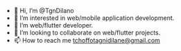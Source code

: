- 👋 Hi, I’m @TgnDilano
- 👀 I’m interested in web/mobile application development.
- 🌱 I’m web/flutter developer.
- 💞️ I’m looking to collaborate on web/flutter projects.
- 📫 How to reach me tchoffotagnidilane@gmail.com

<!---
TgnDilano/TgnDilano is a ✨ special ✨ repository because its `README.md` (this file) appears on your GitHub profile.
You can click the Preview link to take a look at your changes.
--->
